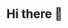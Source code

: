 <h1>Hi there 👋</h1>
<!--
**LucianoPierdona/LucianoPierdona** is a ✨ _special_ ✨ repository because its `README.md` (this file) appears on your GitHub profile.

Here are some ideas to get you started:

- 🔭 I’m currently working on ...
- 🌱 I’m currently learning ...
- 👯 I’m looking to collaborate on ...
- 🤔 I’m looking for help with ...
- 💬 Ask me about ...
- 📫 How to reach me: ...
- 😄 Pronouns: ...
- ⚡ Fun fact: ...
-->

<h3>My name is Luciano Marcos Pierdona Junior, i'm 17 years old and i'm currently living in Antônio Prado - Brazil, I'm in the beggining of a long journey into programming, with react, react-native and the general of web development. In my free time i like to play some games like MTA: San Andreas, and CS:GO. In this profile you'll find a lot of projects, from simple HTML templates until complete projects, hope you enjoy! :D</h3>
<br><br>
[![Twitter Badge](https://img.shields.io/badge/-Twitter-1ca0f1?style=flat-square&labelColor=1ca0f1&logo=twitter&logoColor=white&link=https://twitter.com/lucianompjr)](https://twitter.com/lucianompjr)
[![Linkedin Badge](https://img.shields.io/badge/-LinkedIn-blue?style=flat-square&logo=Linkedin&logoColor=white&link=https://www.linkedin.com/in/luciano-marcos-pierdona-junior-3b3821198)](https://www.linkedin.com/in/luciano-marcos-pierdona-junior-3b3821198)
